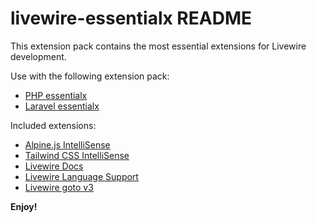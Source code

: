 # livewire-essentialx README

This extension pack contains the most essential extensions for Livewire development.

Use with the following extension pack:

- [PHP essentialx](https://marketplace.visualstudio.com/items?itemName=ChandanShakya.php-essentialx)
- [Laravel essentialx](https://marketplace.visualstudio.com/items?itemName=ChandanShakya.laravel-essentialx)

Included extensions:

- [Alpine.js IntelliSense](https://marketplace.visualstudio.com/items?itemName=adrianwilczynski.alpine-js-intellisense)
- [Tailwind CSS IntelliSense](https://marketplace.visualstudio.com/items?itemName=bradlc.vscode-tailwindcss)
- [Livewire Docs](https://marketplace.visualstudio.com/items?itemName=austenc.livewire-docs)
- [Livewire Language Support](https://marketplace.visualstudio.com/items?itemName=cierra.livewire-vscode)
- [Livewire goto v3](https://marketplace.visualstudio.com/items?itemName=M4tr1ck.livewire-goto-updated-3)

**Enjoy!**
